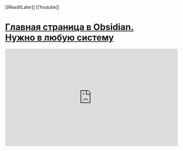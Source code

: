 [[ReadItLater]] [[Youtube]]

# [Главная страница в Obsidian. Нужно в любую систему](https://www.youtube.com/watch?v=XG6CLBAFgIg)

<iframe width="560" height="315" src="https://www.youtube-nocookie.com/embed/XG6CLBAFgIg" title="YouTube video player" frameborder="0" allow="accelerometer; autoplay; clipboard-write; encrypted-media; gyroscope; picture-in-picture" allowfullscreen></iframe>